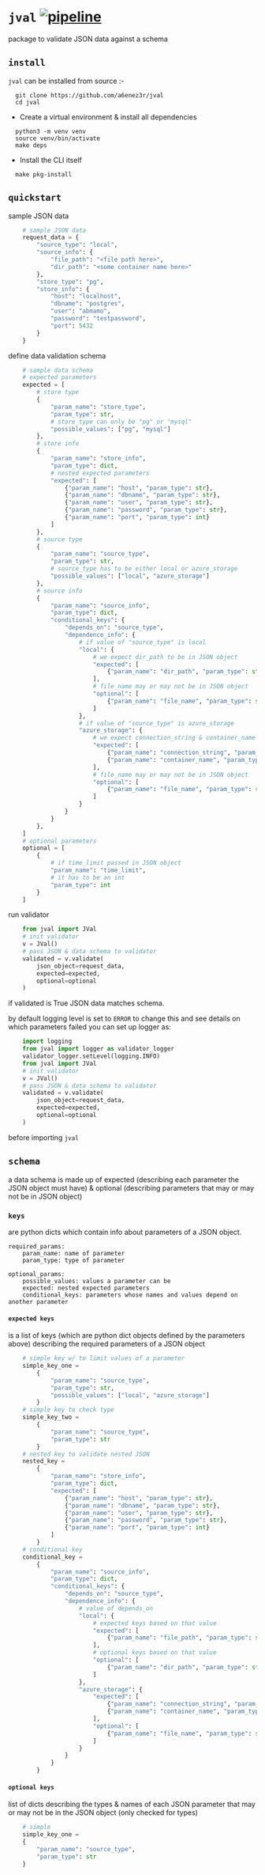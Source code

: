 # `jval` [![pipeline](https://github.com/a6enez3r/jval/actions/workflows/pipeline.yml/badge.svg?branch=main)](https://github.com/a6enez3r/jval/actions/workflows/pipeline.yml)

package to validate JSON data against a schema

## `install`

`jval` can be installed from source :-

```shell
  git clone https://github.com/a6enez3r/jval
  cd jval
```

- Create a virtual environment & install all dependencies

```shell
  python3 -m venv venv
  source venv/bin/activate
  make deps
```
- Install the CLI itself

```shell
  make pkg-install
```

## `quickstart`
sample JSON data

```python
    # sample JSON data
    request_data = {
        "source_type": "local",
        "source_info": {
            "file_path": "<file path here>",
            "dir_path": "<some container name here>"
        },
        "store_type": "pg",
        "store_info": {
            "host": "localhost",
            "dbname": "postgres",
            "user": "abmamo",
            "password": "testpassword",
            "port": 5432
        }
    }
```
define data validation schema

```python
    # sample data schema
    # expected parameters
    expected = [
        # store type
        {
            "param_name": "store_type",
            "param_type": str,
            # store_type can only be "pg" or "mysql"
            "possible_values": ["pg", "mysql"]
        },
        # store info
        {
            "param_name": "store_info",
            "param_type": dict,
            # nested expected parameters
            "expected": [
                {"param_name": "host", "param_type": str},
                {"param_name": "dbname", "param_type": str},
                {"param_name": "user", "param_type": str},
                {"param_name": "password", "param_type": str},
                {"param_name": "port", "param_type": int}
            ]
        },
        # source type
        {
            "param_name": "source_type",
            "param_type": str,
            # source_type has to be either local or azure_storage
            "possible_values": ["local", "azure_storage"]
        },
        # source info
        {
            "param_name": "source_info",
            "param_type": dict,
            "conditional_keys": {
                "depends_on": "source_type",
                "dependence_info": {
                    # if value of "source_type" is local
                    "local": {
                        # we expect dir_path to be in JSON object
                        "expected": [
                            {"param_name": "dir_path", "param_type": str}
                        ],
                        # file_name may or may not be in JSON object
                        "optional": [
                            {"param_name": "file_name", "param_type": str},
                        ]
                    },
                    # if value of "source_type" is azure_storage
                    "azure_storage": {
                        # we expect connection_string & container_name to be in JSON object
                        "expected": [
                            {"param_name": "connection_string", "param_type": str},
                            {"param_name": "container_name", "param_type": str},
                        ],
                        # file_name may or may not be in JSON object
                        "optional": [
                            {"param_name": "file_name", "param_type": str}
                        ]
                    }
                }  
            }
        },
    ]
    # optional parameters
    optional = [
        {
            # if time_limit passed in JSON object
            "param_name": "time_limit",
            # it has to be an int
            "param_type": int
        }
    ]
```

run validator
```python
    from jval import JVal
    # init validator
    v = JVal()
    # pass JSON & data schema to validator
    validated = v.validate(
        json_object=request_data,
        expected=expected,
        optional=optional
    )
```
if validated is True JSON data matches schema. 

by default logging level is set to `ERROR` to change this and see details on which parameters failed you can set up logger as:

```python
    import logging
    from jval import logger as validator_logger
    validator_logger.setLevel(logging.INFO)
    from jval import JVal
    # init validator
    v = JVal()
    # pass JSON & data schema to validator
    validated = v.validate(
        json_object=request_data,
        expected=expected,
        optional=optional
    )
```
before importing `jval`

## `schema`
a data schema is made up of expected (describing each parameter the JSON object must have) 
& optional (describing parameters that may or may not be in JSON object) 

### `keys`
are python dicts which contain info about parameters of a JSON object.

```
required_params:
    param_name: name of parameter
    param_type: type of parameter

optional_params:
    possible_values: values a parameter can be
    expected: nested expected parameters
    conditional_keys: parameters whose names and values depend on another parameter
```

#### `expected keys`
is a list of keys (which are python dict objects defined by the parameters above) describing the required parameters of a JSON object

```python
    # simple key w/ to limit values of a parameter
    simple_key_one =
        {
            "param_name": "source_type",
            "param_type": str,
            "possible_values": ["local", "azure_storage"]
        }
    # simple key to check type
    simple_key_two =
        {
            "param_name": "source_type",
            "param_type": str
        }
    # nested key to validate nested JSON
    nested_key =
        {
            "param_name": "store_info",
            "param_type": dict,
            "expected": [
                {"param_name": "host", "param_type": str},
                {"param_name": "dbname", "param_type": str},
                {"param_name": "user", "param_type": str},
                {"param_name": "password", "param_type": str},
                {"param_name": "port", "param_type": int}
            ]
        }
    # conditional key
    conditional_key =
        {
            "param_name": "source_info",
            "param_type": dict,
            "conditional_keys": {
                "depends_on": "source_type",
                "dependence_info": {
                    # value of depends_on
                    "local": {
                        # expected keys based on that value
                        "expected": [
                            {"param_name": "file_path", "param_type": str}
                        ],
                        # optional keys based on that value
                        "optional": [
                            {"param_name": "dir_path", "param_type": str},
                        ]
                    },
                    "azure_storage": {
                        "expected": [
                            {"param_name": "connection_string", "param_type": str},
                            {"param_name": "container_name", "param_type": str},
                        ],
                        "optional": [
                            {"param_name": "file_name", "param_type": str}
                        ]
                    }
                }
            }
        }
```
#### `optional keys`
list of dicts describing the types & names of each JSON parameter that may or may not be in the JSON object (only checked for types)

```python
    # simple
    simple_key_one =
    {
        "param_name": "source_type",
        "param_type": str
    }
```
